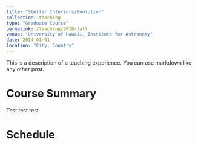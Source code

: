 ```yaml
---
title: "Stellar Interiors/Evolution"
collection: teaching
type: "Graduate Course"
permalink: /teaching/2018-fall
venue: "University of Hawaii, Institute for Astronomy"
date: 2014-01-01
location: "City, Country"
---
```


This is a description of a teaching experience. You can use markdown like any other post.

Course Summary 
======
Test test test

Schedule
======

